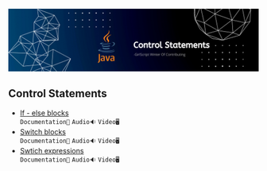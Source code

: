 ![](../Assets/Control%20Statements.png)

## Control Statements

- [If - else blocks](./Control%20Statements/If%20Else%20Blocks)<br>
  `Documentation📃`
  `Audio🔉`
  `Video🖥️`
- [Switch blocks](./Control%20Statements/Switch%20Blocks)<br>
  `Documentation📃`
  `Audio🔉`
  `Video🖥️`
- [Swtich expressions](./Control%20Statements/Switch%20Expressions)<br>
  `Documentation📃`
  `Audio🔉`
  `Video🖥️`
